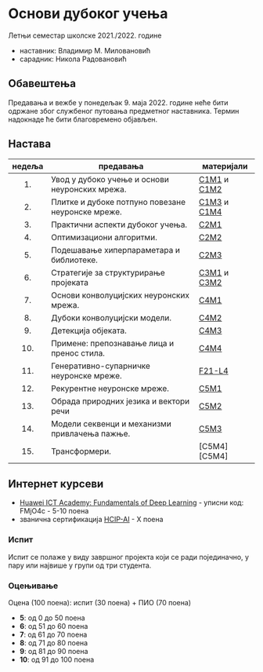 # Основи дубоког учења

Летњи семестар школске 2021./2022. године
* наставник: Владимир М. Миловановић
* сарадник: Никола Радовановић

## Обавештења

Предавања и вежбе у понедељак 9. маја 2022. године неће бити одржане због службеног путовања предметног наставника. Термин надокнаде ће бити благовремено објављен.

## Настава

недеља |                     предавања                    |          материјали         
:----: | ------------------------------------------------ | ----------------------------
  1\.  | Увод у дубоко учење и основи неуронских мрежа.   | [C1M1][C1M1] и [C1M2][C1M2]
  2\.  | Плитке и дубоке потпуно повезане неуронске мреже.| [C1M3][C1M3] и [C1M4][C1M4]
  3\.  | Практични аспекти дубоког учења.                 | [C2M1][C2M1]
  4\.  | Оптимизациони алгоритми.                         | [C2M2][C2M2]
  5\.  | Подешавање хиперпараметара и библиотеке.         | [C2M3][C2M3]
  6\.  | Стратегије за структурирање пројеката            | [C3M1][C3M1] и [C3M2][C3M2]
  7\.  | Основи конволуцијских неуронских мрежа.          | [C4M1][C4M1]
  8\.  | Дубоки конволуцијски модели.                     | [C4M2][C4M2]
  9\.  | Детекција објеката.                              | [C4M3][C4M3]
 10\.  | Примене: препознавање лица и пренос стила.       | [C4M4][C4M4]
 11\.  | Генеративно-супарничке неуронске мреже.          | [F21-L4][F21-L4]
 12\.  | Рекурентне неуронске мреже.                      | [C5M1][C5M1]
 13\.  | Обрада природних језика и вектори речи           | [C5M2][C5M2]
 14\.  | Модели секвенци и механизми привлачења пажње.    | [C5M3][C5M3]
 15\.  | Трансформери.                                    | [C5M4][C5M4]

[C1M1]: https://cs230.stanford.edu/files/C1M1.pdf
[C1M2]: https://cs230.stanford.edu/files/C1M2.pdf
[C1M3]: https://cs230.stanford.edu/files/C1M3.pdf
[C1M4]: https://cs230.stanford.edu/files/C1M4.pdf
[C2M1]: https://cs230.stanford.edu/files/C2M1.pdf
[C2M2]: https://cs230.stanford.edu/files/C2M2.pdf
[C2M3]: https://cs230.stanford.edu/files/C2M3.pdf
[C3M1]: https://cs230.stanford.edu/files/C3M1.pdf
[C3M2]: https://cs230.stanford.edu/files/C3M2.pdf
[C4M1]: https://cs230.stanford.edu/files/C4M1.pdf
[C4M2]: https://cs230.stanford.edu/files/C4M2.pdf
[C4M3]: https://cs230.stanford.edu/files/C4M3.pdf
[C4M4]: https://cs230.stanford.edu/files/C4M4.pdf
[C5M1]: https://cs230.stanford.edu/files/C5M1.pdf
[C5M2]: https://cs230.stanford.edu/files/C5M2.pdf
[C5M3]: https://cs230.stanford.edu/files/C5M3.pdf

[F21-L4]: https://cs230.stanford.edu/syllabus/fall_2021/lecture_4.pdf

## Интернет курсеви

* [Huawei ICT Academy: Fundamentals of Deep Learning](https://uniportal.huawei.com/accounts/register.do?method=toRegister) - уписни код: FMjO4c - 5-10 поена
* званична сертификација [HCIP-AI](./Huawei/010102001901808059131409.pdf) - X поена

### Испит

Испит се полаже у виду завршног пројекта који се ради појединачно, у пару или највише у групи од три студента.

### Оцењивање

Оцена (100 поена): испит (30 поена) + ПИО (70 поена)
* **5**: од 0 до 50 поена
* **6**: од 51 до 60 поена
* **7**: од 61 до 70 поена
* **8**: од 71 до 80 поена
* **9**: од 81 до 90 поена
* **10**: од 91 до 100 поена
